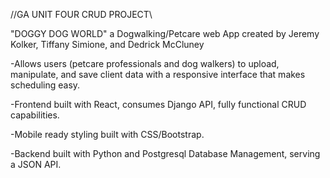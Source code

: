 //GA UNIT FOUR CRUD PROJECT\\ 

"DOGGY DOG WORLD"
a Dogwalking/Petcare web App created by Jeremy Kolker, Tiffany Simione, and Dedrick McCluney

-Allows users (petcare professionals and dog walkers) to upload, manipulate, and save client data with a responsive interface that makes scheduling easy. 

-Frontend built with React, consumes Django API, fully functional CRUD capabilities. 

-Mobile ready styling built with CSS/Bootstrap.

-Backend built with Python and Postgresql Database Management, serving a JSON API. 







